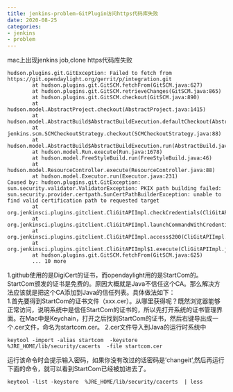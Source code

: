```yaml
---
title: jenkins-problem-GitPlugin访问https代码库失败
date: 2020-08-25
categories:
- jenkins
- problem
---
```

mac上出现jenkins job,clone https代码库失败
```
hudson.plugins.git.GitException: Failed to fetch from https://git.opendaylight.org/gerrit/p/integration.git
        at hudson.plugins.git.GitSCM.fetchFrom(GitSCM.java:627)
        at hudson.plugins.git.GitSCM.retrieveChanges(GitSCM.java:865)
        at hudson.plugins.git.GitSCM.checkout(GitSCM.java:890)
        at hudson.model.AbstractProject.checkout(AbstractProject.java:1415)
        at hudson.model.AbstractBuild$AbstractBuildExecution.defaultCheckout(AbstractBuild.java:652)
        at jenkins.scm.SCMCheckoutStrategy.checkout(SCMCheckoutStrategy.java:88)
        at hudson.model.AbstractBuild$AbstractBuildExecution.run(AbstractBuild.java:561)
        at hudson.model.Run.execute(Run.java:1678)
        at hudson.model.FreeStyleBuild.run(FreeStyleBuild.java:46)
        at hudson.model.ResourceController.execute(ResourceController.java:88)
        at hudson.model.Executor.run(Executor.java:231)
Caused by: hudson.plugins.git.GitException: sun.security.validator.ValidatorException: PKIX path building failed: sun.security.provider.certpath.SunCertPathBuilderException: unable to find valid certification path to requested target
        at org.jenkinsci.plugins.gitclient.CliGitAPIImpl.checkCredentials(CliGitAPIImpl.java:2198)
        at org.jenkinsci.plugins.gitclient.CliGitAPIImpl.launchCommandWithCredentials(CliGitAPIImpl.java:1152)
        at org.jenkinsci.plugins.gitclient.CliGitAPIImpl.access$200(CliGitAPIImpl.java:87)
        at org.jenkinsci.plugins.gitclient.CliGitAPIImpl$1.execute(CliGitAPIImpl.java:266)
        at hudson.plugins.git.GitSCM.fetchFrom(GitSCM.java:625)
        ... 10 more
```
1.github使用的是DigiCert的证书，而opendaylight用的是StartCom的。StartCom颁发的证书是免费的。原因大概就是Java不信任这个CA。那么解决方法应该就是把这个CA添加到Java的信任列表。具体做法如下：  
1.首先要得到StartCom的证书文件（xxx.cer）。从哪里获得呢？既然浏览器能够正常访问，说明系统中是信任StartCom的证书的，所以先打开系统的证书管理界面。在Mac中是Keychain，打开之后找到StartCom的证书，然后右键导出成一个.cer文件，命名为startcom.cer。
2.cer文件导入到Java的运行时系统中
```
keytool -import -alias startcom  -keystore %JRE_HOME/lib/security/cacerts  -file startcom.cer
```
运行该命令时会提示输入密码，如果你没有改过的话密码是’changeit’,然后再运行下面的命令，就可以看到StartCom已经被加进去了。
```
keytool -list -keystore  %JRE_HOME/lib/security/cacerts  | less
```
